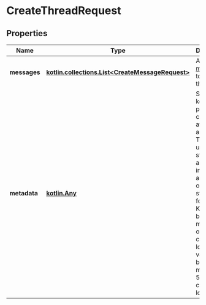 
# CreateThreadRequest

## Properties
Name | Type | Description | Notes
------------ | ------------- | ------------- | -------------
**messages** | [**kotlin.collections.List&lt;CreateMessageRequest&gt;**](CreateMessageRequest.md) | A list of [messages](/docs/api-reference/messages) to start the thread with. |  [optional]
**metadata** | [**kotlin.Any**](.md) | Set of 16 key-value pairs that can be attached to an object. This can be useful for storing additional information about the object in a structured format. Keys can be a maximum of 64 characters long and values can be a maxium of 512 characters long.  |  [optional]



